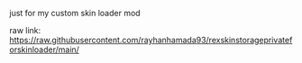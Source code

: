 just for my custom skin loader mod

raw link:
https://raw.githubusercontent.com/rayhanhamada93/rexskinstorageprivateforskinloader/main/
